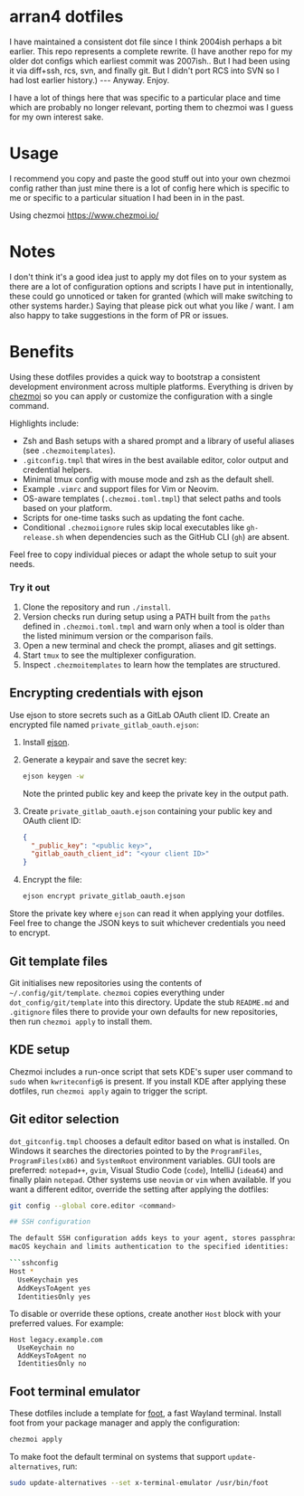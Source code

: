 # arran4 dotfiles

I have maintained a consistent dot file since I think 2004ish perhaps a bit earlier. This repo represents a complete
rewrite. (I have another repo for my older dot configs which earliest commit was 2007ish.. But I had been using it via
diff+ssh, rcs, svn, and finally git. But I didn't port RCS into SVN so I had lost earlier history.) --- Anyway. Enjoy.

I have a lot of things here that was specific to a particular place and time which are probably no longer relevant,
porting them to chezmoi was I guess for my own interest sake.

# Usage

I recommend you copy and paste the good stuff out into your own chezmoi config rather than just mine there is a lot of
config here which is specific to me or specific to a particular situation I had been in in the past.

Using chezmoi https://www.chezmoi.io/

# Notes

I don't think it's a good idea just to apply my dot files on to your system as there are a lot of configuration options
and scripts I have put in intentionally, these could go unnoticed or taken for granted (which will make switching to
other systems harder.) Saying that please pick out what you like / want. I am also happy to take suggestions in the form
of PR or issues.


# Benefits

Using these dotfiles provides a quick way to bootstrap a consistent development
environment across multiple platforms. Everything is driven by
[chezmoi](https://www.chezmoi.io/) so you can apply or customize the configuration
with a single command.

Highlights include:

- Zsh and Bash setups with a shared prompt and a library of useful aliases (see `.chezmoitemplates`).
- `.gitconfig.tmpl` that wires in the best available editor, color output and credential helpers.
- Minimal tmux config with mouse mode and zsh as the default shell.
- Example `.vimrc` and support files for Vim or Neovim.
- OS-aware templates (`.chezmoi.toml.tmpl`) that select paths and tools based on your platform.
- Scripts for one-time tasks such as updating the font cache.
- Conditional `.chezmoiignore` rules skip local executables like
  `gh-release.sh` when dependencies such as the GitHub CLI (`gh`) are absent.

Feel free to copy individual pieces or adapt the whole setup to suit your needs.

### Try it out

1. Clone the repository and run `./install`.
2. Version checks run during setup using a PATH built from the `paths` defined in `.chezmoi.toml.tmpl` and warn only when a tool is older than the listed minimum version or the comparison fails.
3. Open a new terminal and check the prompt, aliases and git settings.
4. Start `tmux` to see the multiplexer configuration.
5. Inspect `.chezmoitemplates` to learn how the templates are structured.

## Encrypting credentials with ejson

Use ejson to store secrets such as a GitLab OAuth client ID. Create an encrypted
file named `private_gitlab_oauth.ejson`:

1. Install [ejson](https://github.com/Shopify/ejson).
2. Generate a keypair and save the secret key:

   ```sh
   ejson keygen -w
   ```

   Note the printed public key and keep the private key in the output path.
3. Create `private_gitlab_oauth.ejson` containing your public key and OAuth client ID:

   ```json
   {
     "_public_key": "<public key>",
     "gitlab_oauth_client_id": "<your client ID>"
   }
   ```

4. Encrypt the file:

   ```sh
   ejson encrypt private_gitlab_oauth.ejson
   ```

Store the private key where `ejson` can read it when applying your dotfiles.
Feel free to change the JSON keys to suit whichever credentials you need to
encrypt.

## Git template files

Git initialises new repositories using the contents of
`~/.config/git/template`. `chezmoi` copies everything under
`dot_config/git/template` into this directory. Update the stub `README.md` and
`.gitignore` files there to provide your own defaults for new repositories,
then run `chezmoi apply` to install them.

## KDE setup

Chezmoi includes a run-once script that sets KDE's super user command to `sudo` when `kwriteconfig6` is present. If you install KDE after applying these dotfiles, run `chezmoi apply` again to trigger the script.

## Git editor selection

`dot_gitconfig.tmpl` chooses a default editor based on what is installed. On
Windows it searches the directories pointed to by the `ProgramFiles`,
`ProgramFiles(x86)` and `SystemRoot` environment variables. GUI tools are
preferred: `notepad++`, `gvim`, Visual Studio Code (`code`), IntelliJ
(`idea64`) and finally plain `notepad`. Other systems use `neovim` or `vim`
when available.
If you want a different editor, override the setting after applying the
dotfiles:

```sh
git config --global core.editor <command>

## SSH configuration

The default SSH configuration adds keys to your agent, stores passphrases in the
macOS keychain and limits authentication to the specified identities:

```sshconfig
Host *
  UseKeychain yes
  AddKeysToAgent yes
  IdentitiesOnly yes
```

To disable or override these options, create another `Host` block with your
preferred values. For example:

```sshconfig
Host legacy.example.com
  UseKeychain no
  AddKeysToAgent no
  IdentitiesOnly no
```

## Foot terminal emulator

These dotfiles include a template for [foot](https://codeberg.org/dnkl/foot), a
fast Wayland terminal. Install foot from your package manager and apply the
configuration:

```sh
chezmoi apply
```

To make foot the default terminal on systems that support `update-alternatives`,
run:

```sh
sudo update-alternatives --set x-terminal-emulator /usr/bin/foot
```

